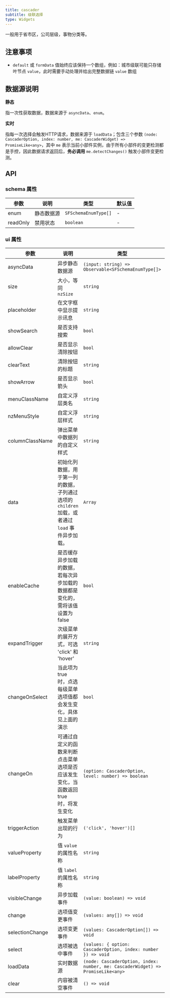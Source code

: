 ```yaml
---
title: cascader
subtitle: 级联选择
type: Widgets
---
```


一般用于省市区，公司层级，事物分类等。

## 注意事项

- `default` 或 `formData` 值始终应该保持一个数组，例如：城市级联可能只存储叶节点 `value`，此时需要手动处理并给出完整数据链 `value` 数组

## 数据源说明

**静态**

指一次性获取数据，数据来源于 `asyncData`、`enum`。

**实时**

指每一次选择会触发HTTP请求，数据来源于 `loadData`；包含三个参数 `(node: CascaderOption, index: number, me: CascaderWidget) => PromiseLike<any>`，其中 `me` 表示当前小部件实例，由于所有小部件的变更检测都是手控，因此数据请求返回后，**务必调用** `me.detectChanges()` 触发小部件变更检测。

## API

### schema 属性

参数 | 说明 | 类型 | 默认值
----|------|-----|------
enum | 静态数据源 | `SFSchemaEnumType[]` | -
readOnly | 禁用状态  | `boolean` | -

### ui 属性

参数 | 说明 | 类型 | 默认值
----|------|-----|------
asyncData | 异步静态数据源 | `(input: string) => Observable<SFSchemaEnumType[]>` | -
size | 大小，等同 `nzSize` | `string` | -
placeholder | 在文字框中显示提示讯息 | `string` | -
showSearch | 是否支持搜索 | `bool` | `false`
allowClear | 是否显示清除按钮 | `bool` | `true`
clearText | 清除按钮的标题 | `string` | `清除`
showArrow | 是否显示箭头 | `bool` | `true`
menuClassName | 自定义浮层类名 | `string` | -
nzMenuStyle | 自定义浮层样式 | `string` | -
columnClassName | 弹出菜单中数据列的自定义样式 | `string` | -
data | 初始化列数据，用于第一列的数据，子列通过选项的 `children` 加载，或者通过 `load` 事件异步加载。 | `Array` | -
enableCache | 是否缓存异步加载的数据，若每次异步加载的数据都是变化的，需将该值设置为 false | `bool` | `true`
expandTrigger | 次级菜单的展开方式，可选 'click' 和 'hover' | `string` | `click`
changeOnSelect | 当此项为 true 时，点选每级菜单选项值都会发生变化，具体见上面的演示 | `bool` | `false`
changeOn | 可通过自定义的函数来判断点击菜单选项是否应该发生变化，当函数返回 true 时，将发生变化 | `(option: CascaderOption, level: number) => boolean` | -
triggerAction | 触发菜单出现的行为 | `('click', 'hover')[]` | `['click']`
valueProperty | 值 `value` 的属性名称 | `string` | `value`
labelProperty | 值 `label` 的属性名称 | `string` | `label`
visibleChange | 异步加载事件 | `(value: boolean) => void` | -
change | 选项值变更事件 | `(values: any[]) => void` | -
selectionChange | 选项变更事件 | `(values: CascaderOption[]) => void` | -
select | 选项被选中事件 | `(values: { option: CascaderOption, index: number }) => void` | -
loadData | 实时数据源 | `(node: CascaderOption, index: number, me: CascaderWidget) => PromiseLike<any>` | -
clear | 内容被清空事件 | `() => void` | -
